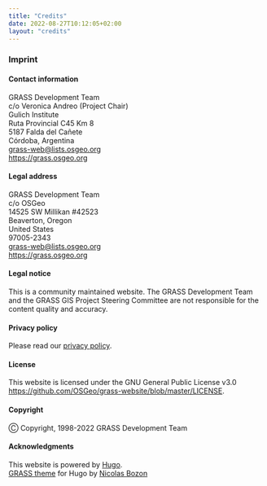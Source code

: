 ```yaml
---
title: "Credits"
date: 2022-08-27T10:12:05+02:00
layout: "credits"
---
```


### Imprint

#### Contact information

<div class="alert rounded-0 alert-default">
  <p>GRASS Development Team<br>
  c/o Veronica Andreo (Project Chair)<br>
  Gulich Institute<br>
  Ruta Provincial C45 Km 8<br>
  5187 Falda del Cañete<br>
  Córdoba, Argentina<br>
  <a href="mailto:grass-web@lists.osgeo.org" target="_blank">grass-web@lists.osgeo.org</a>
<br>
  <a href="https://grass.osgeo.org" target="_blank">https://grass.osgeo.org</a>
  </p>
</div>

#### Legal address

<div class="alert rounded-0 alert-default">
  <p>GRASS Development Team<br>
  c/o OSGeo<br>
  14525 SW Millikan #42523<br>
  Beaverton, Oregon<br>
  United States<br>
  97005-2343<br>
  <a href="mailto:grass-web@lists.osgeo.org" target="_blank">grass-web@lists.osgeo.org</a>
<br>
  <a href="https://grass.osgeo.org" target="_blank">https://grass.osgeo.org</a>
  </p>
</div>

#### Legal notice

This is a community maintained website. The  GRASS Development Team and the GRASS GIS Project Steering Committee are not responsible for the content quality and accuracy.

#### Privacy policy

Please read our [privacy policy](# "privacy policy").

#### License

This website is licensed under the GNU General Public License v3.0<br>
<a href="https://github.com/OSGeo/grass-website/blob/master/LICENSE" target="_blank">https://github.com/OSGeo/grass-website/blob/master/LICENSE</a>.

#### Copyright

&#9400; Copyright, 1998-2022 GRASS Development Team

#### Acknowledgments

This website is powered by [Hugo](https://gohugo.io/ "The world’s fastest framework for building websites").
\
[GRASS theme](https://grass.osgeo.org/about/theme/ "GRASS theme for Hugo") for Hugo by [Nicolas Bozon](http://cartogenic.com)
